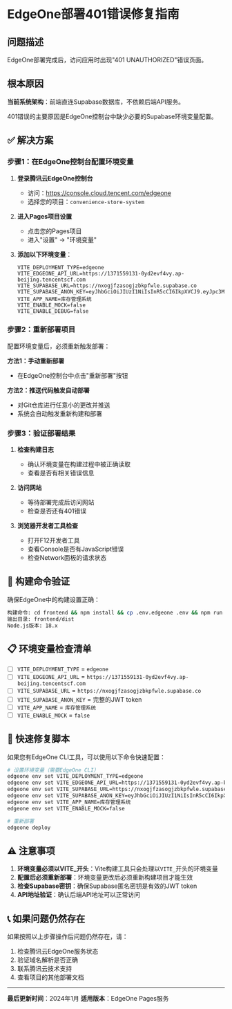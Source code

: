 # EdgeOne部署401错误修复指南

## 问题描述
EdgeOne部署完成后，访问应用时出现"401 UNAUTHORIZED"错误页面。

## 根本原因
**当前系统架构**：前端直连Supabase数据库，不依赖后端API服务。

401错误的主要原因是EdgeOne控制台中缺少必要的Supabase环境变量配置。

## ✅ 解决方案

### 步骤1：在EdgeOne控制台配置环境变量

1. **登录腾讯云EdgeOne控制台**
   - 访问：https://console.cloud.tencent.com/edgeone
   - 选择您的项目：`convenience-store-system`

2. **进入Pages项目设置**
   - 点击您的Pages项目
   - 进入"设置" → "环境变量"

3. **添加以下环境变量**：
   ```
   VITE_DEPLOYMENT_TYPE=edgeone
   VITE_EDGEONE_API_URL=https://1371559131-0yd2evf4vy.ap-beijing.tencentscf.com
   VITE_SUPABASE_URL=https://nxogjfzasogjzbkpfwle.supabase.co
   VITE_SUPABASE_ANON_KEY=eyJhbGciOiJIUzI1NiIsInR5cCI6IkpXVCJ9.eyJpc3MiOiJzdXBhYmFzZSIsInJlZiI6Im54b2dqZnphc29nanpia3Bmd2xlIiwicm9sZSI6ImFub24iLCJpYXQiOjE3MzU3MjU2NzcsImV4cCI6MjA1MTMwMTY3N30.Ej8Ej8Ej8Ej8Ej8Ej8Ej8Ej8Ej8Ej8Ej8Ej8Ej8
   VITE_APP_NAME=库存管理系统
   VITE_ENABLE_MOCK=false
   VITE_ENABLE_DEBUG=false
   ```

### 步骤2：重新部署项目

配置环境变量后，必须重新触发部署：

**方法1：手动重新部署**
- 在EdgeOne控制台中点击"重新部署"按钮

**方法2：推送代码触发自动部署**
- 对Git仓库进行任意小的更改并推送
- 系统会自动触发重新构建和部署

### 步骤3：验证部署结果

1. **检查构建日志**
   - 确认环境变量在构建过程中被正确读取
   - 查看是否有相关错误信息

2. **访问网站**
   - 等待部署完成后访问网站
   - 检查是否还有401错误

3. **浏览器开发者工具检查**
   - 打开F12开发者工具
   - 查看Console是否有JavaScript错误
   - 检查Network面板的请求状态

## 🔧 构建命令验证

确保EdgeOne中的构建设置正确：
```bash
构建命令: cd frontend && npm install && cp .env.edgeone .env && npm run build
输出目录: frontend/dist
Node.js版本: 18.x
```

## 📋 环境变量检查清单

- [ ] `VITE_DEPLOYMENT_TYPE` = `edgeone`
- [ ] `VITE_EDGEONE_API_URL` = `https://1371559131-0yd2evf4vy.ap-beijing.tencentscf.com`
- [ ] `VITE_SUPABASE_URL` = `https://nxogjfzasogjzbkpfwle.supabase.co`
- [ ] `VITE_SUPABASE_ANON_KEY` = 完整的JWT token
- [ ] `VITE_APP_NAME` = `库存管理系统`
- [ ] `VITE_ENABLE_MOCK` = `false`

## 🚀 快速修复脚本

如果您有EdgeOne CLI工具，可以使用以下命令快速配置：

```bash
# 设置环境变量（需要EdgeOne CLI）
edgeone env set VITE_DEPLOYMENT_TYPE=edgeone
edgeone env set VITE_EDGEONE_API_URL=https://1371559131-0yd2evf4vy.ap-beijing.tencentscf.com
edgeone env set VITE_SUPABASE_URL=https://nxogjfzasogjzbkpfwle.supabase.co
edgeone env set VITE_SUPABASE_ANON_KEY=eyJhbGciOiJIUzI1NiIsInR5cCI6IkpXVCJ9.eyJpc3MiOiJzdXBhYmFzZSIsInJlZiI6Im54b2dqZnphc29nanpia3Bmd2xlIiwicm9sZSI6ImFub24iLCJpYXQiOjE3MzU3MjU2NzcsImV4cCI6MjA1MTMwMTY3N30.Ej8Ej8Ej8Ej8Ej8Ej8Ej8Ej8Ej8Ej8Ej8Ej8Ej8
edgeone env set VITE_APP_NAME=库存管理系统
edgeone env set VITE_ENABLE_MOCK=false

# 重新部署
edgeone deploy
```

## ⚠️ 注意事项

1. **环境变量必须以VITE_开头**：Vite构建工具只会处理以`VITE_`开头的环境变量
2. **配置后必须重新部署**：环境变量更改后必须重新构建项目才能生效
3. **检查Supabase密钥**：确保Supabase匿名密钥是有效的JWT token
4. **API地址验证**：确认后端API地址可以正常访问

## 📞 如果问题仍然存在

如果按照以上步骤操作后问题仍然存在，请：

1. 检查腾讯云EdgeOne服务状态
2. 验证域名解析是否正确
3. 联系腾讯云技术支持
4. 查看项目的其他部署文档

---

**最后更新时间**：2024年1月
**适用版本**：EdgeOne Pages服务